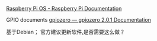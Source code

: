 [Raspberry Pi OS - Raspberry Pi Documentation](https://www.raspberrypi.com/documentation/computers/os.html)

GPIO documents [gpiozero — gpiozero 2.0.1 Documentation](https://gpiozero.readthedocs.io/en/latest/)


基于Debian；
官方建议更新软件,是否需要这么做？

